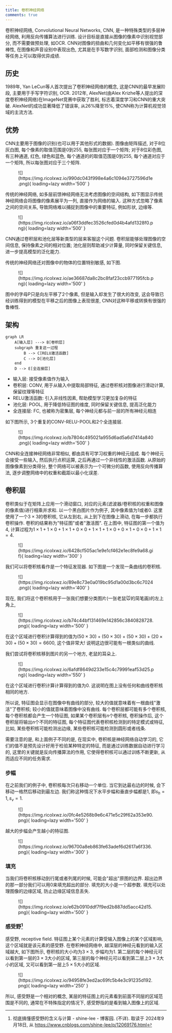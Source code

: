 ```yaml
---
title: 卷积神经网络
comments: true
---
```


卷积神经网络, Convolutional Neural Networks, CNN, 是一种特殊类型的多层神经网络, 利用反向传播算法进行训练. 设计目标是直接从图像的像素中识别视觉部分, 而不需要做预处理, 如OCR. CNN对图像的扭曲和几何变化如平移有很强的鲁棒性, 在图像和声音设别中表现出色, 尤其是在手写数字识别, 面部检测和图像分类等任务上可以取得优异成绩.

## 历史

1989年, Yan LeCun等人首次提出了卷积神经网络的概念, 这是CNN的最早发展阶段, 主要用于手写字符识别, OCR. 2012年, AlexNet(由Alex Krizhe等人提出的深度卷积神经网络)在ImageNet竞赛中获取了胜利, 标志着深度学习和CNN的重大突破. AlexNet的成功显著降低了错误率, 从$26\%$降至$15\%$, 使CNN称为计算机视觉领域的主流方法.

## 优势

CNN主要用于图像的识别(也可以用于其他形式的数据). 图像由矩阵描述, 对于8位灰白图, 每个像素的取值范围是$0$到$255$, 每张图对应于一个矩阵; 对于8位彩色图, 有三种通道, 红色, 绿色和蓝色, 每个通道的的取值范围是$0$到$255$, 每个通道对应于一个矩阵, 所以每张图对应于三个矩阵.

<figure markdown='1'>
![](https://img.ricolxwz.io/990dc043f998e4a6c1094e3727596d1e.png){ loading=lazy width='500' }
</figure>

传统的神经网络, 如多层前馈神经网络无法考虑图像的空间结构, 如下图显示传统神经网络会将图像的像素展平为一列, 直接作为网络的输入. 这种方式忽略了像素之间的空间关系, 导致网络难以捕捉到图像中的重要特征, 例如形状, 边缘等.

<figure markdown='1'>
![](https://img.ricolxwz.io/a06f3ddfec3526cfed0d4b4afd1328f0.png){ loading=lazy width='500' }
</figure>

CNN通过卷积层和池化层等新类型的层来客服这个问题. 卷积层能够处理图像的空间信息, 保持像素之间的相对位置; 池化层则帮助减少计算量, 同时保留关键信息, 进一步提高模型的泛化能力.

传统的神经网络还对图像中的物体的位置特别敏感, 如下图. 

<figure markdown='1'>
![](https://img.ricolxwz.io/ae36687da8c2bc8faf23ccb977195fcb.png){ loading=lazy width='500' }
</figure>

图中的字母P只是向左平移了$2$个像素, 但是输入却发生了很大的改变, 这会导致已经训练得到的模型在平移之后的图像上表现很差, CNN对这种平移或转换有很强的鲁棒性.

## 架构 

``` mermaid
graph LR
    A[输入层] ---> B[卷积层]
    subgraph 重复这一过程
        B --> C[RELU激活函数]
        C --> D[池化层]
    end
    D --> E[全连接层]
```

- 输入层: 接受像素值作为输入
- 卷积层: CONV, 用于从输入中提取局部特征, 通过卷积核对图像进行滑动计算, 保留纹理等特征
- RELU激活函数: 引入非线性因素, 帮助模型学习更加复杂的特征
- 池化层: POOL, 用于降低特征图的维度, 同时保留关键信息, 提高泛化能力
- 全连接层: FC, 也被称为密集层, 每个神经元都与前一层的所有神经元相连

如下图所示, $3$个重复的CONV-RELU-POOL和$2$个全连接层.

<figure markdown='1'>
![](https://img.ricolxwz.io/b7804c495021a955d6ad5a6d7414a840.png){ loading=lazy width='500' }
</figure>

CNN和全连接神经网络非常相似, 都由具有可学习权重的神经元组成. 每个神经元会接受一些输入, 然后执行点积运算, 之后再通过一个非线性的激活函数. 从原始的图像像素到分类得分, 整个网络可以被表示为一个可微分的函数, 使用反向传播算法, 逐步调整网络中的权重和截距以最小化误差. 

## 卷积层

卷积类似于在矩阵上应用一个滑动窗口, 对应的元素(滤波器/卷积核的权重和图像的像素值)进行相乘并求和. 以一个黑白图片作为例子, 其中像素值为$1$或者$0$. 这里使用了一个$3\times 3$的卷积核, 它从左到右, 从上到下在图像上滑动, 在每一步都执行卷积操作. 卷积的结果称为"特征图"或者"激活图". 在上图中, 特征图的第一个值为$4$, 计算过程为$1\times 1 + 1\times 0 + 1\times 1 + 0\times 0 + 1\times 1 + 1\times 0 + 0\times 1 + 0\times 0 + 1\times 1 = 4$.

<figure markdown='1'>
![](https://img.ricolxwz.io/6428cf505ac1e9e1cf462e1ec8fe9a68.gif){ loading=lazy width='300' }
</figure>

我们可以将卷积核看作是一个特征发现器. 如下图是一个发现一条曲线的卷积核.

<figure markdown='1'>
![](https://img.ricolxwz.io/89e8c73e0a019bc95d1a00d3bc6c7024.png){ loading=lazy width='400' }
</figure>

现在, 我们将这个卷积核用于一张我们想要分类图片(一张老鼠🐭的简笔画)的左上角上, 

<figure markdown='1'>
![](https://img.ricolxwz.io/b74c44bf131469e142856c3840828728.png){ loading=lazy width='500' }
</figure>

在这个区域进行卷积计算得到的值为$(50\times 30)+(50\times 30)+(50\times 30)+(20\times 30)+(50\times 30)=6600$, 这个值非常大! 说明这边很可能有一根类似的曲线.

我们尝试将卷积核移到图片的另一个地方, 老鼠的耳朵上.

<figure markdown='1'>
![](https://img.ricolxwz.io/6afdf8649d233e15c4c79991eaf53d25.png){ loading=lazy width='550' }
</figure>

在这个区域进行卷积计算计算得到的值为$0$. 这说明在图上没有任何和曲线卷积核相同的地方.

所以说, 特征图会显示在图像中有曲线的部分, 较大的值就意味着有一根曲线"激活"了卷积核; 较小的值就意味着图像中没有曲线. 每个卷积层都可能有多个卷积核, 每个卷积核都会产生一个特征图, 如果某个卷积层有$n$个卷积核, 卷积操作后, 这个卷积层将输出$n$个不同的特征图, 每个特征图代表卷积核检测到的特定模式或特征, 比如, 某些卷积核可能检测出边缘, 某些卷积核可能检测到圆形或者线条.

需要注意的是, 和上面例子不同的是, 在现实中, 卷积核是神经网络自动学习的, 它们的值不是预先设计好用于检验某种特定的特征, 而是通过训练数据自动进行学习的, 这里的关键就是反向传播算法的作用, 它使得卷积核可以通过训练不断更新, 从而适应不同的任务需求.

### 步幅

在之前我们的例子中, 卷积核每次只右移动一个单位. 当它到达最右边的时候, 会下移动一格然后移动到最左边. 我们称这种情况下水平步幅和垂直步幅都是$1$, 即$s_h=1, s_v=1$. 

<figure markdown='1'>
![](https://img.ricolxwz.io/0fc4e5268b9e6c471e5c29f62a353e90.png){ loading=lazy width='500' }
</figure>

越大的步幅会产生越小的特征图.

<figure markdown='1'>
![](https://img.ricolxwz.io/96700a8eb863fe63adef6d2617a6f336.png){ loading=lazy width='300' }
</figure>

### 填充

当我们将卷积核移动到行尾或者列尾的时候, 可能会"超出"原图的边界. 超出边界的那一部分我们可以用$0$来填充超出的部分. 填充的大小是一个超参数. 填充可以处理图像的边缘区域, 防止边缘区域信息丢失. 

<figure markdown='1'>
![](https://img.ricolxwz.io/e62b0910ddf7f9ed2b887dd5acc42d15.png){ loading=lazy width='500' }
</figure>

### 感受野[^1]

感受野, receptive field. 特征图上某个元素的计算受输入图像上的某个区域影响, 这个区域就是该元素的感受野. 在卷积神经网络中, 越深层的神经元看到的输入区域越大, 如下图所示, 卷积核的大小均为$3\times 3$, 步幅均为$1$. 第二层的每个神经元可以看到第一层的$3\times 3$大小的区域, 第三层的每个神经元可以看到第二层上$3\times 3$大小的区域, 又可以看到第一层上$5\times 5$大小的区域.

<figure markdown='1'>
![](https://img.ricolxwz.io/94958fe3ed2ac69fc5b4e3c91235d192.png){ loading=lazy width='250' }
</figure>

所以, 感受野是一个相对的概念, 某层的特征图上的元素看到前面不同层的区域范围是不同的, 通常在不特殊指定的情况下, 感受野指的是看到输入图像上的区域.

[^1]: 彻底搞懂感受野的含义与计算 - shine-lee - 博客园. (不详). 取读于 2024年9月18日, 从 https://www.cnblogs.com/shine-lee/p/12069176.html
